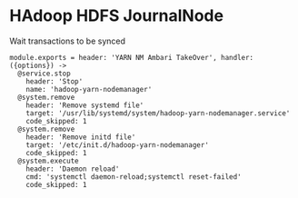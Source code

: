 
# HAdoop HDFS JournalNode

Wait transactions to be synced

    module.exports = header: 'YARN NM Ambari TakeOver', handler: ({options}) ->
      @service.stop
        header: 'Stop'
        name: 'hadoop-yarn-nodemanager'
      @system.remove
        header: 'Remove systemd file'
        target: '/usr/lib/systemd/system/hadoop-yarn-nodemanager.service'
        code_skipped: 1
      @system.remove
        header: 'Remove initd file'
        target: '/etc/init.d/hadoop-yarn-nodemanager'
        code_skipped: 1
      @system.execute
        header: 'Daemon reload'
        cmd: 'systemctl daemon-reload;systemctl reset-failed'
        code_skipped: 1
